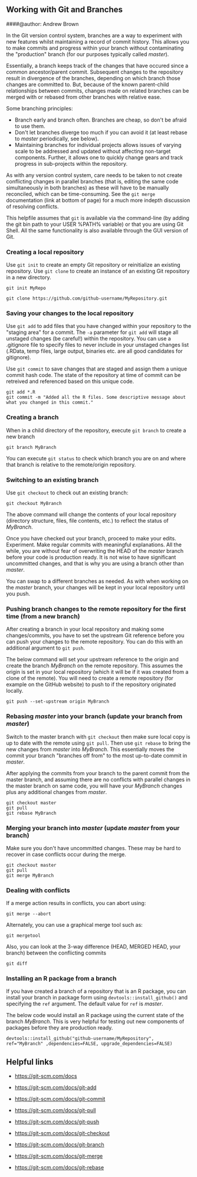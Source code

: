## Working with Git and Branches
####@author: Andrew Brown

In the Git version control system, branches are a way to experiment with new features whilst maintaining a record of commit history. This allows you to make commits and progress within your branch without contaminating the "production" branch (for our purposes typically called *master*).

Essentially, a branch keeps track of the changes that have occured since a common ancestor/parent commit. Subsequent changes to the repository result in divergence of the branches, depending on which branch those changes are committed to. But, because of the known parent-child relationships between commits, changes made on related branches can be merged with or rebased from other branches with relative ease. 

Some branching principles:
 * Branch early and branch often. Branches are cheap, so don't be afraid to use them.
 * Don't let branches diverge too much if you can avoid it (at least rebase to *master* periodically, see below). 
 * Maintaining branches for individual projects allows issues of varying scale to be addressed and updated without affecting non-target components. Further, it allows one to quickly change gears and track progress in sub-projects within the repository.

As with any version control system, care needs to be taken to not create conflicting changes in parallel branches (that is, editing the same code simultaneously in both branches) as these will have to be manually reconciled, which can be time-consuming. See the `git merge` documentation (link at bottom of page) for a much more indepth discussion of resolving conflicts.

This helpfile assumes that `git` is available via the command-line (by adding the git bin path to your USER %PATH% variable) or that you are using Git Shell. All the same functionality is also available through the GUI version of Git.

### Creating a local repository
Use `git init` to create an empty Git repository or reinitialize an existing repository. 
Use `git clone` to create an instance of an existing Git repository in a new directory.

```
git init MyRepo
```

```
git clone https://github.com/github-username/MyRepository.git
```

### Saving your changes to the local repository 

Use `git add` to add files that you have changed within your repository to the "staging area" for a commit. The `-a` parameter for `git add` will stage all unstaged changes (be careful!) within the repository. You can use a .gitignore file  to specify files to never include in your unstaged changes list (.RData, temp files, large output, binaries etc. are all good candidates for gitignore).

Use `git commit` to save changes that are staged and assign them a unique commit hash code. The state of the repository at time of commit can be retreived and referenced based on this unique code. 

```
git add *.R
git commit -m "Added all the R files. Some descriptive message about what you changed in this commit."
```

### Creating a branch

When in a child directory of the repository, execute `git branch` to create a new branch

```
git branch MyBranch
```

You can execute `git status` to check which branch you are on and where that branch is relative to the remote/origin repository. 

### Switching to an existing branch

Use `git checkout` to check out an existing branch:
```
git checkout MyBranch
```

The above command will change the contents of your local repository (directory structure, files, file contents, etc.) to reflect the status of *MyBranch*. 

Once you have checked out your branch, proceed to make your edits. Experiment. Make regular commits with meaningful explanations. All the while, you are without fear of overwriting the HEAD of the *master* branch before your code is production ready. It is not wise to have significant uncommitted changes, and that is why you are using a branch other than *master*.

You can swap to a different branches as needed. As with when working on the *master* branch, your changes will be kept in your local repository until you push. 

### Pushing branch changes to the remote repository for the first time (from a new branch) 

After creating a branch in your local repository and making some changes/commits, you have to set the upstream Git reference before you can push your changes to the remote repository. You can do this with an additional argument to `git push`. 

The below command will set your upstream reference to the origin and create the branch *MyBranch* on the remote repository. This assumes the origin is set in your local repository (which it will be if it was created from a clone of the remote). You will need to create a remote repository (for example on the GitHub website) to push to if the repository originated locally.

```
git push --set-upstream origin MyBranch
```

### Rebasing *master* into your branch (update your branch from *master*)

Switch to the master branch with `git checkout` then make sure local copy is up to date with the remote using `git pull`. Then use `git rebase` to bring the new changes from *master* into *MyBranch*. This essentially moves the commit your branch "branches off from" to the most up-to-date commit in *master*. 

After applying the commits from your branch to the parent commit from the master branch, and assuming there are no conflicts with parallel changes in the master branch on same code, you will have your *MyBranch* changes plus any additional changes from *master*.

```
git checkout master 
git pull
git rebase MyBranch
```

### Merging your branch into *master* (update *master* from your branch)

Make sure you don't have uncommitted changes. These may be hard to recover in case conflicts occur during the merge.
```
git checkout master
git pull
git merge MyBranch
```

### Dealing with conflicts

If a merge action results in conflicts, you can abort using:
```
git merge --abort
```

Alternately, you can use a graphical merge tool such as:
```
git mergetool
```

Also, you can look at the 3-way difference (HEAD, MERGED HEAD, your branch) between the conflicting commits
```
git diff
```

### Installing an R package from a branch

If you have created a branch of a repository that is an R package, you can install your branch in package form using `devtools::install_github()` and specifying the `ref` argument. The default value for `ref` is *master*. 

The below code would install an R package using the current state of the branch *MyBranch*. This is very helpful for testing out new components of packages before they are production ready.
```
devtools::install_github("github-username/MyRepository", ref="MyBranch" ,dependencies=FALSE, upgrade_dependencies=FALSE)
```

## Helpful links
 * https://git-scm.com/docs
 
 * https://git-scm.com/docs/git-add

 * https://git-scm.com/docs/git-commit
 
 * https://git-scm.com/docs/git-pull
 
 * https://git-scm.com/docs/git-push

 * https://git-scm.com/docs/git-checkout

 * https://git-scm.com/docs/git-branch

 * https://git-scm.com/docs/git-merge

 * https://git-scm.com/docs/git-rebase